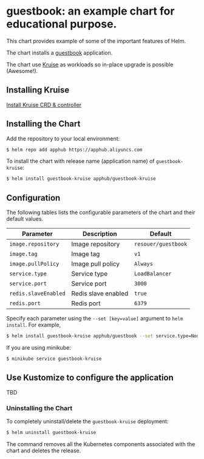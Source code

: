 # guestbook: an example chart for educational purpose.

This chart provides example of some of the important features of Helm.

The chart installs a [guestbook](https://github.com/cloudnativeapp/guestbook) application.

The chart use [Kruise](https://github.com/openkruise/kruise) as workloads so in-place upgrade is possible (Awesome!).

## Installing Kruise

[Install Kruise CRD & controller](https://github.com/openkruise/kruise#install-with-yaml-files)

## Installing the Chart

Add the repository to your local environment:
```bash
$ helm repo add apphub https://apphub.aliyuncs.com
```

To install the chart with release name (application name) of `guestbook-kruise`:

```bash
$ helm install guestbook-kruise apphub/guestbook-kruise
```

## Configuration

The following tables lists the configurable parameters of the chart and their default values.

| Parameter                  | Description                                     | Default                                                    |
| -----------------------    | ---------------------------------------------   | ---------------------------------------------------------- |
| `image.repository`         | Image repository                                | `resouer/guestbook`                                         |
| `image.tag`                | Image tag                                       | `v1`                                                       |
| `image.pullPolicy`         | Image pull policy                               | `Always`                                                   |
| `service.type`             | Service type                                    | `LoadBalancer`                                             |
| `service.port`             | Service port                                    | `3000`                                                     |
| `redis.slaveEnabled`       | Redis slave enabled                             | `true`                                                     |
| `redis.port`               | Redis port                                      | `6379`                                                     |

Specify each parameter using the `--set [key=value]` argument to `helm install`. For example,

```bash
$ helm install guestbook-kruise apphub/guestbook --set service.type=NodePort
```

If you are using minikube:

```bash
$ minikube service guestbook-kruise
```

## Use Kustomize to configure the application

TBD

### Uninstalling the Chart

To completely uninstall/delete the `guestbook-kruise` deployment:

```bash
$ helm uninstall guestbook-kruise
```

The command removes all the Kubernetes components associated with the chart and deletes the release.
